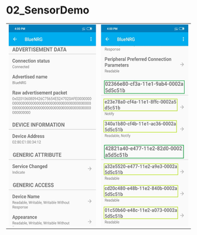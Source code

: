 # 02_SensorDemo

<table>
  <tr>
    <td><img src="Screenshots/SensorDemo1.jpeg" width=300 height=550></td>
    <td><img src="Screenshots/SensorDemo2.jpeg" width=300 height=550></td>
  </tr>
 </table>

